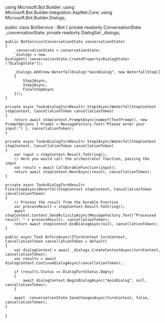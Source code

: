 using Microsoft.Bot.Builder;
using Microsoft.Bot.Builder.Integration.AspNet.Core;
using Microsoft.Bot.Builder.Dialogs;

public class BotService : IBot
{
    private readonly ConversationState _conversationState;
    private readonly DialogSet _dialogs;

    public BotService(ConversationState conversationState)
    {
        _conversationState = conversationState;
        _dialogs = new DialogSet(_conversationState.CreateProperty<DialogState>("DialogState"));

        _dialogs.Add(new WaterfallDialog("mainDialog", new WaterfallStep[]
        {
            Step1Async,
            Step2Async,
            FinalStepAsync
        }));
    }

    private async Task<DialogTurnResult> Step1Async(WaterfallStepContext stepContext, CancellationToken cancellationToken)
    {
        return await stepContext.PromptAsync(nameof(TextPrompt), new PromptOptions { Prompt = MessageFactory.Text("Please enter your input:") }, cancellationToken);
    }

    private async Task<DialogTurnResult> Step2Async(WaterfallStepContext stepContext, CancellationToken cancellationToken)
    {
        var input = stepContext.Result.ToString();
        // Here you would call the orchestrator function, passing the input
        var result = await CallDurableFunction(input);
        return await stepContext.NextAsync(result, cancellationToken);
    }

    private async Task<DialogTurnResult> FinalStepAsync(WaterfallStepContext stepContext, CancellationToken cancellationToken)
    {
        // Process the result from the Durable Function
        var processResult = stepContext.Result.ToString();
        await stepContext.Context.SendActivityAsync(MessageFactory.Text("Processed result: " + processResult), cancellationToken);
        return await stepContext.EndDialogAsync(null, cancellationToken);
    }

    public async Task OnTurnAsync(ITurnContext turnContext, CancellationToken cancellationToken = default)
    {
        var dialogContext = await _dialogs.CreateContextAsync(turnContext, cancellationToken);
        var results = await dialogContext.ContinueDialogAsync(cancellationToken);

        if (results.Status == DialogTurnStatus.Empty)
        {
            await dialogContext.BeginDialogAsync("mainDialog", null, cancellationToken);
        }

        await _conversationState.SaveChangesAsync(turnContext, false, cancellationToken);
    }
}
